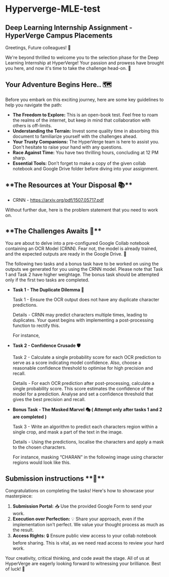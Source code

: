 # Hyperverge-MLE-test

## Deep Learning Internship Assignment - HyperVerge Campus Placements

Greetings, Future colleagues! 👋

We're beyond thrilled to welcome you to the selection phase for the Deep Learning Internship at HyperVerge! Your passion and prowess have brought you here, and now it's time to take the challenge head-on. 🚀

## Your Adventure Begins Here.. 🗺️

Before you embark on this exciting journey, here are some key guidelines to help you navigate the path:

- **The Freedom to Explore:** This is an open-book test. Feel free to roam the realms of the internet, but keep in mind that collaboration with others is off-limits.
- **Understanding the Terrain:** Invest some quality time in absorbing this document to familiarize yourself with the challenges ahead.
- **Your Trusty Companions:** The HyperVerge team is here to assist you. Don't hesitate to raise your hand with any questions.
- **Race Against Time:** You have two thrilling hours, concluding at 12 PM sharp.
- **Essential Tools:** Don’t forget to make a copy of the given collab notebook and Google Drive folder before diving into your assignment.

## \***\*The Resources at Your Disposal 📚\*\***

- CRNN - https://arxiv.org/pdf/1507.05717.pdf

Without further due, here is the problem statement that you need to work on.

## \***\*The Challenges Awaits 🧠\*\***

You are about to delve into a pre-configured Google Collab notebook containing an OCR Model (CRNN). Fear not, the model is already trained, and the expected outputs are ready in the Google Drive. 🎁

The following two tasks and a bonus task have to be worked on using the outputs we generated for you using the CRNN model. Please note that Task 1 and Task 2 have higher weightage. The bonus task should be attempted only if the first two tasks are completed.

- **Task 1 - The Duplicate Dilemma 🧩**

  Task 1 - Ensure the OCR output does not have any duplicate character predictions.

  Details - CRNN may predict characters multiple times, leading to duplicates. Your quest begins with implementing a post-processing function to rectify this.

  For instance,

- **Task 2 - Confidence Crusade 🛡️**

  Task 2 - Calculate a single probability score for each OCR prediction to serve as a score indicating model confidence. Also, choose a reasonable confidence threshold to optimise for high precision and recall.

  Details - For each OCR prediction after post-processing, calculate a single probability score. This score estimates the confidence of the model for a prediction. Analyse and set a confidence threshold that gives the best precision and recall.

- **Bonus Task - The Masked Marvel 🎭 ( Attempt only after tasks 1 and 2 are completed )**

  Task 3 - Write an algorithm to predict each characters region within a single crop, and mask a part of the text in the image.

  Details - Using the predictions, localise the characters and apply a mask to the chosen characters.

  For instance, masking “CHARAN” in the following image using character regions would look like this.

## Submission instructions \***\*🏁\*\***

Congratulations on completing the tasks! Here's how to showcase your masterpiece:

1. **Submission Portal:** 📥 Use the provided Google Form to send your work.
2. **Execution over Perfection:** 💡 Share your approach, even if the implementation isn't perfect. We value your thought process as much as the result.
3. **Access Rights:** 🔒 Ensure public view access to your collab notebook before sharing. This is vital, as we need read access to review your hard work.

Your creativity, critical thinking, and code await the stage. All of us at HyperVerge are eagerly looking forward to witnessing your brilliance. Best of luck! 🌟
